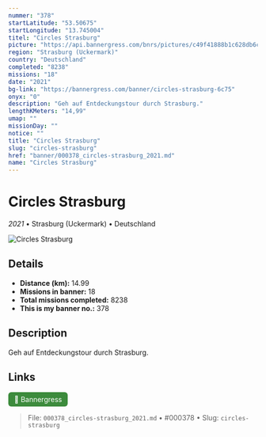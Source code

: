 ```yaml
---
nummer: "378"
startLatitude: "53.50675"
startLongitude: "13.745004"
titel: "Circles Strasburg"
picture: "https://api.bannergress.com/bnrs/pictures/c49f41888b1c628db6cc35914e5a95cd"
region: "Strasburg (Uckermark)"
country: "Deutschland"
completed: "8238"
missions: "18"
date: "2021"
bg-link: "https://bannergress.com/banner/circles-strasburg-6c75"
onyx: "0"
description: "Geh auf Entdeckungstour durch Strasburg."
lengthKMeters: "14,99"
umap: ""
missionDay: ""
notice: ""
title: "Circles Strasburg"
slug: "circles-strasburg"
href: "banner/000378_circles-strasburg_2021.md"
name: "Circles Strasburg"
---
```

# Circles Strasburg

*2021* • Strasburg (Uckermark) • Deutschland

![Circles Strasburg](https://api.bannergress.com/bnrs/pictures/c49f41888b1c628db6cc35914e5a95cd)



## Details
- **Distance (km):** 14.99
- **Missions in banner:** 18
- **Total missions completed:** 8238
- **This is my banner no.:** 378



## Description
Geh auf Entdeckungstour durch Strasburg.



## Links
<a href="https://bannergress.com/banner/circles-strasburg-6c75" target="_blank" style="display:inline-block;margin-right:8px;padding:6px 12px;background:#3c8b3c;color:#fff;text-decoration:none;border-radius:6px;">🔗 Bannergress</a>



> File: `000378_circles-strasburg_2021.md` • #000378 • Slug: `circles-strasburg`
